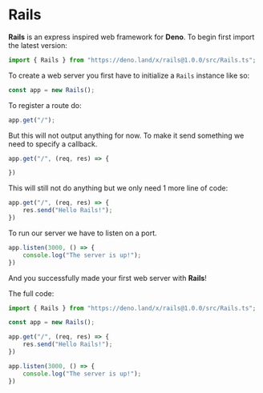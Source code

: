 # Rails

**Rails** is an express inspired web framework for **Deno**. To begin first import the latest version: 
```js
import { Rails } from "https://deno.land/x/rails@1.0.0/src/Rails.ts";
```
To create a web server you first have to initialize a `Rails` instance like so:
```js
const app = new Rails();
```
To register a route do:
```js
app.get("/");
```
But this will not output anything for now. To make it send something we need to specify a callback.
```js
app.get("/", (req, res) => {

})
```
This will still not do anything but we only need 1 more line of code:
```js
app.get("/", (req, res) => {
    res.send("Hello Rails!");
})
```
To run our server we have to listen on a port.
```js
app.listen(3000, () => {
    console.log("The server is up!");
})
```
And you successfully made your first web server with **Rails**!

The full code: 
```js
import { Rails } from "https://deno.land/x/rails@1.0.0/src/Rails.ts";

const app = new Rails();

app.get("/", (req, res) => {
    res.send("Hello Rails!");
})

app.listen(3000, () => {
    console.log("The server is up!");
})
```